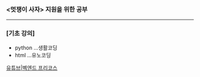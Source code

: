 ### <멋쟁이 사자> 지원을 위한 공부
---
### [기초 강의]
- python ...생활코딩
- html ...유노코딩
  
[유튜브|벡엔드 프리코스](https://www.youtube.com/playlist?list=PLdJRXwKeqoHIQu-kG0jmBiSrtwg6MTOvq)
